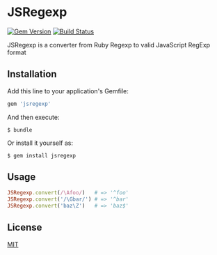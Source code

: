 # JSRegexp

[![Gem Version](https://badge.fury.io/rb/jsregexp.svg)](https://badge.fury.io/rb/jsregexp)
[![Build Status](https://travis-ci.org/lucerion/jsregexp.svg?branch=master)](https://travis-ci.org/lucerion/jsregexp)

JSRegexp is a converter from Ruby Regexp to valid JavaScript RegExp format


## Installation

Add this line to your application's Gemfile:

```ruby
gem 'jsregexp'
```

And then execute:

    $ bundle

Or install it yourself as:

    $ gem install jsregexp


## Usage

``` ruby
JSRegexp.convert(/\Afoo/)   # => '^foo'
JSRegexp.convert('/\Gbar/') # => '^bar'
JSRegexp.convert('baz\Z')   # => 'baz$'
```


## License

[MIT](http://opensource.org/licenses/MIT)
